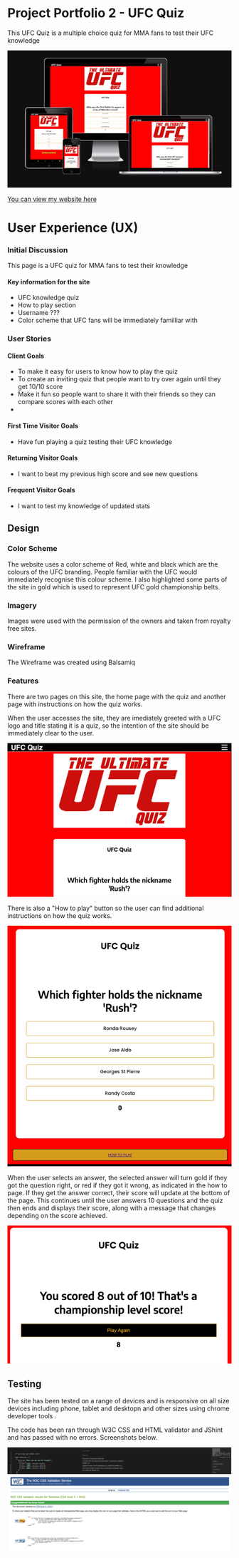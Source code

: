 # Project Portfolio 2 - UFC Quiz

This UFC Quiz is a multiple choice quiz for MMA fans to test their UFC knowledge  

<img src="/assets/images/am i responsive.png">

[You can view my website here](https://jasonhorgan.github.io/MMA-Quiz/)

# User Experience (UX)

### Initial Discussion

This page is a UFC quiz for MMA fans to test their knowledge  


#### Key information for the site

- UFC knowledge quiz
- How to play section
- Username ???
- Color scheme that UFC fans will be immediately familliar with 


### User Stories

#### Client Goals

- To make it easy for users to know how to play the quiz
- To create an inviting quiz that people want to try over again until they get 10/10 score
- Make it fun so people want to share it with their friends so they can compare scores with each other 
- 

#### First Time Visitor Goals

- Have fun playing a quiz testing their UFC knowledge 



#### Returning Visitor Goals

- I want to beat my previous high score and see new questions


#### Frequent Visitor Goals

- I want to test my knowledge of updated stats


## Design

### Color Scheme

The website uses a color scheme of Red, white and black which are the colours of the UFC branding. People familiar with the UFC would immediately recognise this colour scheme. I also highlighted some parts of the site in gold which is used to represent UFC gold championship belts. 

### Imagery 

Images were used with the permission of the owners and taken from royalty free sites. 

### Wireframe 

The Wireframe was created using Balsamiq 

### Features

There are two pages on this site, the home page with the quiz and another page with instructions on how the quiz works. 

When the user accesses the site, they are imediately greeted with a UFC logo and title stating it is a quiz, so the intention of the site should be immediately clear to the user.

<img src="/assets/images/home.png">

There is also a "How to play" button so the user can find additional instructions on how the quiz works.

<img src="/assets/images/home2.png">

When the user selects an answer, the selected answer will turn gold if they got the question right, or red if they got it wrong, as indicated in the how to page. If they get the answer correct, their score will update at the bottom of the page. This continues until the user answers 10 questions and the quiz then ends and displays their score, along with a message that changes depending on the score achieved. 

<img src="/assets/images/score.png">

## Testing

The site has been tested on a range of devices and is responsive on all size devices including phone, tablet and desktopn and other sizes using chrome developer tools .

The code has been ran through W3C CSS and HTML validator and JShint and has passed with no errors. Screenshots below.

<img src= "/assets/images/js_hint.png">
<img src= "/assets/images/cssValid.png" >